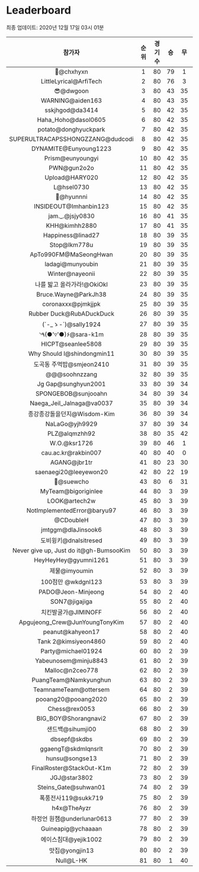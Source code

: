 # Leaderboard
최종 업데이트: 2020년 12월 17일 03시 01분




| 참가자 | 순위 | 경기수 | 승 | 무 | 패 | 승점 |
|:---:|:---:|:---:|:---:|:---:|:---:|:---:|
| 👑@chxhyxn | 1 | 80 | 79 | 1 | 0 | 238 |
| LittleLyrical@ArfiTech | 2 | 80 | 76 | 3 | 1 | 231 |
| 😎@dwgoon | 3 | 80 | 43 | 35 | 2 | 164 |
| WARNING@aiden163 | 4 | 80 | 43 | 35 | 2 | 164 |
| sskjhgod@da3414 | 5 | 80 | 42 | 35 | 3 | 161 |
| Haha_Hoho@dasol0605 | 6 | 80 | 42 | 35 | 3 | 161 |
| potato@donghyuckpark | 7 | 80 | 42 | 35 | 3 | 161 |
| SUPERULTRACAPSSHONGZZANG@dudcodi | 8 | 80 | 42 | 35 | 3 | 161 |
| DYNAMITE@Eunyoung1223 | 9 | 80 | 42 | 35 | 3 | 161 |
| Prism@eunyoungyi | 10 | 80 | 42 | 35 | 3 | 161 |
| PWN@gun2o2o | 11 | 80 | 42 | 35 | 3 | 161 |
| Upload@HARY020 | 12 | 80 | 42 | 35 | 3 | 161 |
| L@hsel0730 | 13 | 80 | 42 | 35 | 3 | 161 |
| 🐻@hyunnni | 14 | 80 | 42 | 35 | 3 | 161 |
| INSIDEOUT@Imhanbin123 | 15 | 80 | 42 | 35 | 3 | 161 |
| jam._.@jsjy0830 | 16 | 80 | 41 | 35 | 4 | 158 |
| KHH@kimhh2880 | 17 | 80 | 41 | 35 | 4 | 158 |
| Happiness@linad27 | 18 | 80 | 39 | 35 | 6 | 152 |
| Stop@lkm778u | 19 | 80 | 39 | 35 | 6 | 152 |
| ApTo990FM@MaSeongHwan | 20 | 80 | 39 | 35 | 6 | 152 |
| ladagi@munyoubin | 21 | 80 | 39 | 35 | 6 | 152 |
| Winter@nayeonii | 22 | 80 | 39 | 35 | 6 | 152 |
| 나를 밟고 올라가라!@OkiOkl | 23 | 80 | 39 | 35 | 6 | 152 |
| Bruce.Wayne@ParkJh38 | 24 | 80 | 39 | 35 | 6 | 152 |
| coronaxxx@pjmkjjpk | 25 | 80 | 39 | 35 | 6 | 152 |
| Rubber Duck@RubADuckDuck | 26 | 80 | 39 | 35 | 6 | 152 |
| (´-_ゝ-`)@sally1924 | 27 | 80 | 39 | 35 | 6 | 152 |
| ◝٩(●'▿'●)۶@sara-k1m | 28 | 80 | 39 | 35 | 6 | 152 |
| HICPT@seanlee5808 | 29 | 80 | 39 | 35 | 6 | 152 |
| Why Should I@shindongmin11 | 30 | 80 | 39 | 35 | 6 | 152 |
| 도곡동 주먹밥@smjeon2410 | 31 | 80 | 39 | 35 | 6 | 152 |
| @@@soohnzzang | 32 | 80 | 39 | 35 | 6 | 152 |
| Jg Gap@sunghyun2001 | 33 | 80 | 39 | 34 | 7 | 151 |
| SPONGEBOB@sunjooahn | 34 | 80 | 39 | 34 | 7 | 151 |
| Naega_Jeil_Jalnaga@va0037 | 35 | 80 | 39 | 34 | 7 | 151 |
| 종강종강돌을던지@Wisdom-Kim | 36 | 80 | 39 | 34 | 7 | 151 |
| NaLaGo@yjh9929 | 37 | 80 | 39 | 34 | 7 | 151 |
| PLZ@alqmzhh92 | 38 | 80 | 35 | 42 | 3 | 147 |
| W.O.@ksr1726 | 39 | 80 | 46 | 1 | 33 | 139 |
| cau.ac.kr@rakbin007 | 40 | 80 | 40 | 0 | 40 | 120 |
| AGANG@jbr1tr | 41 | 80 | 23 | 30 | 27 | 99 |
| saenaegi20@leeyewon20 | 42 | 80 | 22 | 19 | 39 | 85 |
| 👏@suewcho | 43 | 80 | 6 | 31 | 43 | 49 |
| MyTeam@bigoriginlee | 44 | 80 | 3 | 39 | 38 | 48 |
| LOOK@artech2w | 45 | 80 | 3 | 39 | 38 | 48 |
| NotImplementedError@baryu97 | 46 | 80 | 3 | 39 | 38 | 48 |
| @CDoubleH | 47 | 80 | 3 | 39 | 38 | 48 |
| jmtggm@dlaJinsook6 | 48 | 80 | 3 | 39 | 38 | 48 |
| 도비윙키@dnalsitresed | 49 | 80 | 3 | 39 | 38 | 48 |
| Never give up, Just do it@gh-BumsooKim | 50 | 80 | 3 | 39 | 38 | 48 |
| HeyHeyHey@gyumni1261 | 51 | 80 | 3 | 39 | 38 | 48 |
| 제물@imyoumin | 52 | 80 | 3 | 39 | 38 | 48 |
| 100점만 @wkdgnl123 | 53 | 80 | 3 | 39 | 38 | 48 |
| PADO@Jeon-Minjeong | 54 | 80 | 2 | 40 | 38 | 46 |
| SON7@jigajiga | 55 | 80 | 2 | 40 | 38 | 46 |
| 치킨발굴가@JIMINOFF | 56 | 80 | 2 | 40 | 38 | 46 |
| Apgujeong_Crew@JunYoungTonyKim | 57 | 80 | 2 | 40 | 38 | 46 |
| peanut@kahyeon17 | 58 | 80 | 2 | 40 | 38 | 46 |
| Tank 2@kimsiyeon4860 | 59 | 80 | 2 | 40 | 38 | 46 |
| Party@michael01924 | 60 | 80 | 2 | 39 | 39 | 45 |
| Yabeunosem@minju8843 | 61 | 80 | 2 | 39 | 39 | 45 |
| Malloc@n2ceo778 | 62 | 80 | 2 | 39 | 39 | 45 |
| PuangTeam@Namkyunghun | 63 | 80 | 2 | 39 | 39 | 45 |
| TeamnameTeam@ottersem | 64 | 80 | 2 | 39 | 39 | 45 |
| pooang20@pooang2020 | 65 | 80 | 2 | 39 | 39 | 45 |
| Chess@rex0053 | 66 | 80 | 2 | 39 | 39 | 45 |
| BIG_BOY@Shorangnavi2 | 67 | 80 | 2 | 39 | 39 | 45 |
| 샌드백@sihumji00 | 68 | 80 | 2 | 39 | 39 | 45 |
| dbsepf@skdbs | 69 | 80 | 2 | 39 | 39 | 45 |
| ggaengT@skdmlqnsrlt | 70 | 80 | 2 | 39 | 39 | 45 |
| hunsu@songse13 | 71 | 80 | 2 | 39 | 39 | 45 |
| FinalRoster@StackOut-K1m | 72 | 80 | 2 | 39 | 39 | 45 |
| JGJ@star3802 | 73 | 80 | 2 | 39 | 39 | 45 |
| Steins_Gate@suhwan01 | 74 | 80 | 2 | 39 | 39 | 45 |
| 폭풍전사119@sukk719 | 75 | 80 | 2 | 39 | 39 | 45 |
| h4x@TheAyzr | 76 | 80 | 2 | 39 | 39 | 45 |
| 하정언 원챔@underlunar0613 | 77 | 80 | 2 | 39 | 39 | 45 |
| Guineapig@ychaaaan | 78 | 80 | 2 | 39 | 39 | 45 |
| 에이스침대@yejik1002 | 79 | 80 | 2 | 39 | 39 | 45 |
| 맛집@yongjin13 | 80 | 80 | 2 | 39 | 39 | 45 |
| Null@L-HK | 81 | 80 | 1 | 40 | 39 | 43 |
